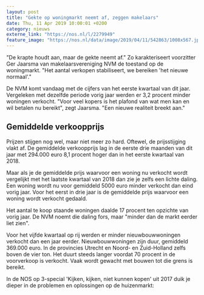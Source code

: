 ```yaml
---
layout: post
title: "Gekte op woningmarkt neemt af, zeggen makelaars"
date: Thu, 11 Apr 2019 10:00:01 +0200
category: nieuws
externe_link: "https://nos.nl/l/2279949"
feature_image: "https://nos.nl/data/image/2019/04/11/542863/1008x567.jpg"
---
```


<p>"De krapte houdt aan, maar de gekte neemt af." Zo karakteriseert voorzitter Ger Jaarsma van makelaarsvereniging NVM de toestand op de woningmarkt. "Het aantal verkopen stabiliseert, we bereiken 'het nieuwe normaal'."</p>
<p>De NVM komt vandaag met de cijfers van het eerste kwartaal van dit jaar. Vergeleken met dezelfde periode vorig jaar werden er 3,2 procent minder woningen verkocht. "Voor veel kopers is het plafond van wat men kan en wil betalen nu bereikt", zegt Jaarsma. "Een nieuwe realiteit breekt aan."</p>
<h2>Gemiddelde verkoopprijs</h2>
<p>Prijzen stijgen nog wel, maar niet meer zo hard. Oftewel, de prijsstijging vlakt af. De gemiddelde verkoopprijs lag in de eerste drie maanden van dit jaar met 294.000 euro 8,1 procent hoger dan in het eerste kwartaal van 2018.</p>
<p>Maar als je de gemiddelde prijs waarvoor een woning nu verkocht wordt vergelijkt met het laatste kwartaal van 2018 dan zie je zelfs een lichte daling. Een woning wordt nu voor gemiddeld 5000 euro minder verkocht dan eind vorig jaar. Voor het eerst in drie jaar is de gemiddelde prijs waarvoor een woning wordt verkocht gedaald.</p>
<p>Het aantal te koop staande woningen daalde 17 procent ten opzichte van vorig jaar. De NVM noemt die daling fors, maar "minder dan de markt eerder liet zien".</p>
<p>Voor het vijfde kwartaal op rij werden er minder nieuwbouwwoningen verkocht dan een jaar eerder. Nieuwbouwwoningen zijn duur, gemiddeld 369.000 euro. In de provincies Utrecht en Noord- en Zuid-Holland zelfs boven de vier ton. Het duurt steeds langer voordat 70 procent in de voorverkoop is verkocht. Vaak wordt gewacht met bouwen tot die grens is bereikt.</p>
<p>In de NOS op 3-special 'Kijken, kijken, niet kunnen kopen' uit 2017 duik je dieper in de problemen en oplossingen op de huizenmarkt:</p>
